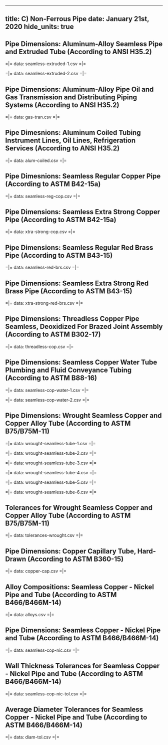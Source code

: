 -----
title: C) Non-Ferrous Pipe
date: January 21st, 2020
hide_units: true
-----

## Pipe Dimensions: Aluminum-Alloy Seamless Pipe and Extruded Tube (According to ANSI H35.2)

=|=
data: seamless-extruded-1.csv
=|=

=|=
data: seamless-extruded-2.csv
=|=

## Pipe Dimensions: Aluminum-Alloy Pipe Oil and Gas Transmission and Distributing Piping Systems (According to ANSI H35.2)

=|=
data: gas-tran.csv
=|=

## Pipe Dimesnions: Aluminum Coiled Tubing Instrument Lines, Oil Lines, Refrigeration Services (According to ANSI H35.2)

=|=
data: alum-coiled.csv
=|=

## Pipe Dimesnions: Seamless Regular Copper Pipe (According to ASTM B42-15a)

=|=
data: seamless-reg-cop.csv
=|=

## Pipe Dimensions: Seamless Extra Strong Copper Pipe (According to ASTM B42-15a)

=|=
data: xtra-strong-cop.csv
=|=

## Pipe Dimensions: Seamless Regular Red Brass Pipe (According to ASTM B43-15)

=|=
data: seamless-red-brs.csv
=|=

## Pipe Dimensions: Seamless Extra Strong Red Brass Pipe (According to ASTM B43-15)

=|=
data: xtra-strong-red-brs.csv
=|=

## Pipe Dimensions: Threadless Copper Pipe Seamless, Deoxidized For Brazed Joint Assembly (According to ASTM B302-17)

=|=
data: threadless-cop.csv
=|=

## Pipe Dimensions: Seamless Copper Water Tube Plumbing and Fluid Conveyance Tubing (According to ASTM B88-16)

=|=
data: seamless-cop-water-1.csv
=|=

=|=
data: seamless-cop-water-2.csv
=|=

## Pipe Dimensions: Wrought Seamless Copper and Copper Alloy Tube (According to ASTM B75/B75M-11)

=|=
data: wrought-seamless-tube-1.csv
=|=

=|=
data: wrought-seamless-tube-2.csv
=|=

=|=
data: wrought-seamless-tube-3.csv
=|=

=|=
data: wrought-seamless-tube-4.csv
=|=

=|=
data: wrought-seamless-tube-5.csv
=|=

=|=
data: wrought-seamless-tube-6.csv
=|=

## Tolerances for Wrought Seamless Copper and Copper Alloy Tube (According to ASTM B75/B75M-11)

=|=
data: tolerances-wrought.csv
=|=

## Pipe Dimensions: Copper Capillary Tube, Hard-Drawn (According to ASTM B360-15)

=|=
data: copper-cap.csv
=|=

## Alloy Compositions: Seamless Copper - Nickel Pipe and Tube (According to ASTM B466/B466M-14)

=|=
data: alloys.csv
=|=

## Pipe Dimensions: Seamless Copper - Nickel Pipe and Tube (According to ASTM B466/B466M-14)

=|=
data: seamless-cop-nic.csv
=|=

## Wall Thickness Tolerances for Seamless Copper - Nickel Pipe and Tube (According to ASTM B466/B466M-14)

=|=
data: seamless-cop-nic-tol.csv
=|=

## Average Diameter Tolerances for Seamless Copper - Nickel Pipe and Tube (According to ASTM B466/B466M-14)

=|=
data: diam-tol.csv
=|=